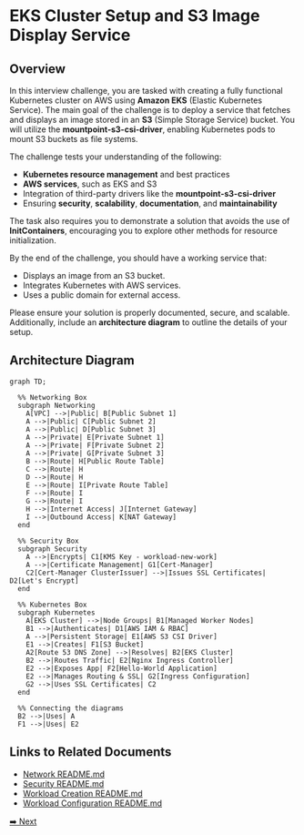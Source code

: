 # EKS Cluster Setup and S3 Image Display Service

## Overview

In this interview challenge, you are tasked with creating a fully functional Kubernetes cluster on AWS using **Amazon EKS** (Elastic Kubernetes Service). The main goal of the challenge is to deploy a service that fetches and displays an image stored in an **S3** (Simple Storage Service) bucket. You will utilize the **mountpoint-s3-csi-driver**, enabling Kubernetes pods to mount S3 buckets as file systems.

The challenge tests your understanding of the following:
- **Kubernetes resource management** and best practices
- **AWS services**, such as EKS and S3
- Integration of third-party drivers like the **mountpoint-s3-csi-driver**
- Ensuring **security**, **scalability**, **documentation**, and **maintainability**

The task also requires you to demonstrate a solution that avoids the use of **InitContainers**, encouraging you to explore other methods for resource initialization.

By the end of the challenge, you should have a working service that:
- Displays an image from an S3 bucket.
- Integrates Kubernetes with AWS services.
- Uses a public domain for external access.

Please ensure your solution is properly documented, secure, and scalable. Additionally, include an **architecture diagram** to outline the details of your setup.

## Architecture Diagram

```mermaid
graph TD;

  %% Networking Box
  subgraph Networking
    A[VPC] -->|Public| B[Public Subnet 1]
    A -->|Public| C[Public Subnet 2]
    A -->|Public| D[Public Subnet 3]
    A -->|Private| E[Private Subnet 1]
    A -->|Private| F[Private Subnet 2]
    A -->|Private| G[Private Subnet 3]
    B -->|Route| H[Public Route Table]
    C -->|Route| H
    D -->|Route| H
    E -->|Route| I[Private Route Table]
    F -->|Route| I
    G -->|Route| I
    H -->|Internet Access| J[Internet Gateway]
    I -->|Outbound Access| K[NAT Gateway]
  end

  %% Security Box
  subgraph Security
    A -->|Encrypts| C1[KMS Key - workload-new-work]
    A -->|Certificate Management| G1[Cert-Manager]
    C2[Cert-Manager ClusterIssuer] -->|Issues SSL Certificates| D2[Let's Encrypt]
  end

  %% Kubernetes Box
  subgraph Kubernetes
    A[EKS Cluster] -->|Node Groups| B1[Managed Worker Nodes]
    B1 -->|Authenticates| D1[AWS IAM & RBAC]
    A -->|Persistent Storage| E1[AWS S3 CSI Driver]
    E1 -->|Creates| F1[S3 Bucket]
    A2[Route 53 DNS Zone] -->|Resolves| B2[EKS Cluster]
    B2 -->|Routes Traffic| E2[Nginx Ingress Controller]
    E2 -->|Exposes App| F2[Hello-World Application]
    E2 -->|Manages Routing & SSL| G2[Ingress Configuration]
    G2 -->|Uses SSL Certificates| C2
  end

  %% Connecting the diagrams
  B2 -->|Uses| A
  F1 -->|Uses| E2
```

## Links to Related Documents

- [Network README.md](./accounts/new-work/network/README.md)
- [Security README.md](./accounts/new-work/security/README.md)
- [Workload Creation README.md](./accounts/new-work/workload/creation/README.md)
- [Workload Configuration README.md](./accounts/new-work/workload/configuration/README.md)

[➡️ Next](./accounts/new-work/network/README.md)